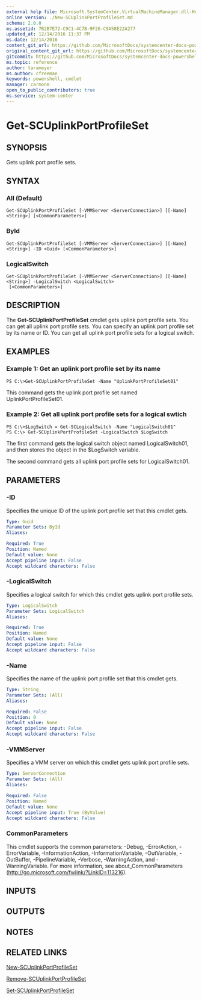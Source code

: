 ```yaml
---
external help file: Microsoft.SystemCenter.VirtualMachineManager.dll-Help.xml
online version: ./New-SCUplinkPortProfileSet.md
schema: 2.0.0
ms.assetid: 7B2B7E72-C9C1-4C7B-9F26-C9A58E22A277
updated_at: 12/14/2016 11:37 PM
ms.date: 12/14/2016
content_git_url: https://github.com/MicrosoftDocs/systemcenter-docs-powershell/blob/master/systemcenter-cmdlets/SystemCenter2016/VirtualMachineManager/v1/Get-SCUplinkPortProfileSet.md
original_content_git_url: https://github.com/MicrosoftDocs/systemcenter-docs-powershell/blob/master/systemcenter-cmdlets/SystemCenter2016/VirtualMachineManager/v1/Get-SCUplinkPortProfileSet.md
gitcommit: https://github.com/MicrosoftDocs/systemcenter-docs-powershell/blob/ddd0fefc9adaabb9394eb6c21b33370913d1830d/systemcenter-cmdlets/SystemCenter2016/VirtualMachineManager/v1/Get-SCUplinkPortProfileSet.md
ms.topic: reference
author: tarameyer
ms.author: cfreeman
keywords: powershell, cmdlet
manager: carmonm
open_to_public_contributors: true
ms.service: system-center
---
```


# Get-SCUplinkPortProfileSet

## SYNOPSIS
Gets uplink port profile sets.

## SYNTAX

### All (Default)
```
Get-SCUplinkPortProfileSet [-VMMServer <ServerConnection>] [[-Name] <String>] [<CommonParameters>]
```

### ById
```
Get-SCUplinkPortProfileSet [-VMMServer <ServerConnection>] [[-Name] <String>] -ID <Guid> [<CommonParameters>]
```

### LogicalSwitch
```
Get-SCUplinkPortProfileSet [-VMMServer <ServerConnection>] [[-Name] <String>] -LogicalSwitch <LogicalSwitch>
 [<CommonParameters>]
```

## DESCRIPTION
The **Get-SCUplinkPortProfileSet** cmdlet gets uplink port profile sets.
You can get all uplink port profile sets.
You can specify an uplink port profile set by its name or ID.
You can get all uplink port profile sets for a logical switch.

## EXAMPLES

### Example 1: Get an uplink port profile set by its name
```
PS C:\>Get-SCUplinkPortProfileSet -Name "UplinkPortProfileSet01"
```

This command gets the uplink port profile set named UplinkPortProfileSet01.

### Example 2: Get all uplink port profile sets for a logical swtich
```
PS C:\>$LogSwitch = Get-SCLogicalSwitch -Name "LogicalSwitch01"
PS C:\> Get-SCUplinkPortProfileSet -LogicalSwitch $LogSwitch
```

The first command gets the logical switch object named LogicalSwitch01, and then stores the object in the $LogSwitch variable.

The second command gets all uplink port profile sets for LogicalSwitch01.

## PARAMETERS

### -ID
Specifies the unique ID of the uplink port profile set that this cmdlet gets.

```yaml
Type: Guid
Parameter Sets: ById
Aliases: 

Required: True
Position: Named
Default value: None
Accept pipeline input: False
Accept wildcard characters: False
```

### -LogicalSwitch
Specifies a logical switch for which this cmdlet gets uplink port profile sets.

```yaml
Type: LogicalSwitch
Parameter Sets: LogicalSwitch
Aliases: 

Required: True
Position: Named
Default value: None
Accept pipeline input: False
Accept wildcard characters: False
```

### -Name
Specifies the name of  the uplink port profile set that this cmdlet gets.

```yaml
Type: String
Parameter Sets: (All)
Aliases: 

Required: False
Position: 0
Default value: None
Accept pipeline input: False
Accept wildcard characters: False
```

### -VMMServer
Specifies a VMM server on which this cmdlet gets uplink port profile sets.

```yaml
Type: ServerConnection
Parameter Sets: (All)
Aliases: 

Required: False
Position: Named
Default value: None
Accept pipeline input: True (ByValue)
Accept wildcard characters: False
```

### CommonParameters
This cmdlet supports the common parameters: -Debug, -ErrorAction, -ErrorVariable, -InformationAction, -InformationVariable, -OutVariable, -OutBuffer, -PipelineVariable, -Verbose, -WarningAction, and -WarningVariable. For more information, see about_CommonParameters (http://go.microsoft.com/fwlink/?LinkID=113216).

## INPUTS

## OUTPUTS

## NOTES

## RELATED LINKS

[New-SCUplinkPortProfileSet](xref:SystemCenter2016/VirtualMachineManager/v1/New-SCUplinkPortProfileSet.md)

[Remove-SCUplinkPortProfileSet](xref:SystemCenter2016/VirtualMachineManager/v1/Remove-SCUplinkPortProfileSet.md)

[Set-SCUplinkPortProfileSet](xref:SystemCenter2016/VirtualMachineManager/v1/Set-SCUplinkPortProfileSet.md)

